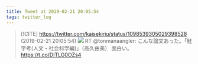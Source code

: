 ```yaml
---
title: Tweet at 2019-02-21 20:05:54
tags: twitter_log
---
```


> [!CITE] https://twitter.com/kaisekiriu/status/1098539305029398528 (2019-02-21 20:05:54)
> ![](https://twitter.com/kaisekiriu/status/1098539305029398528)
> RT @tonmanaangler: こんな論文あった。「鮭字考(人文・社会科学編)」（高久由美）  面白い。             
> https://t.co/DITLG0OZs4
